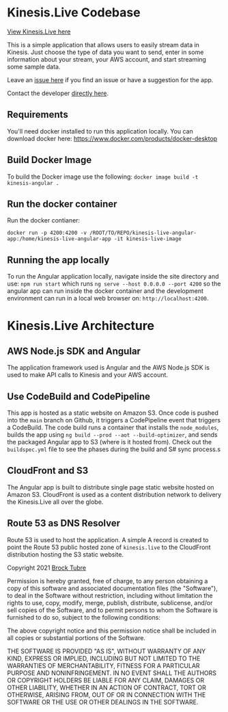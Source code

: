 # Kinesis.Live Codebase

[View Kinesis.Live here](https://kinesis.live)

This is a simple application that allows users to easily stream data in Kinesis. Just choose the type of data you want to send, enter in some information about your stream, your AWS account, and start streaming some sample data.

Leave an [issue here](https://github.com/brocktubre/kinesis-live/issues) if you find an issue or have a suggestion for the app.

Contact the developer [directly here](https://brocktubre.com).

## Requirements
You'll need docker installed to run this application locally. You can download docker here: https://www.docker.com/products/docker-desktop

## Build Docker Image
To build the Docker image use the following: `docker image build -t kinesis-angular .`

## Run the docker container
Run the docker contianer: 
```
docker run -p 4200:4200 -v /ROOT/TO/REPO/kinesis-live-angular-app:/home/kinesis-live-angular-app -it kinesis-live-image
```

## Running the app locally
To run the Angular application locally, navigate inside the site directory and use: `npm run start` which runs `ng serve --host 0.0.0.0 --port 4200` so the angular app can run inside the docker container and the development environment can run in a local web browser on: `http://localhost:4200`.


# Kinesis.Live Architecture

## AWS Node.js SDK and Angular
The application framework used is Angular and the AWS Node.js SDK is used to make API calls to Kinesis and your AWS account.

## Use CodeBuild and CodePipeline
This app is hosted as a static website on Amazon S3. Once code is pushed into the `main` branch on Github, it triggers a CodePipeline event that triggers a CodeBuild. The code build runs a container that installs the `node_modules`, builds the app using `ng build --prod --aot --build-optimizer`, and sends the packaged Angular app to S3 (where is it hosted from). Check out the `buildspec.yml` file to see the phases during the build and S# sync process.s

## CloudFront and S3
The Angular app is built to distribute single page static website hosted on Amazon S3. CloudFront is used as a content distribution network to delivery the Kinesis.Live all over the globe.

## Route 53 as DNS Resolver
Route 53 is used to host the application. A simple A record is created to point the Route 53 public hosted zone of `kinesis.live` to the CloudFront distribution hosting the S3 static website. 

Copyright 2021 [Brock Tubre](https://brocktubre.com)

Permission is hereby granted, free of charge, to any person obtaining a copy of this software and associated documentation files (the "Software"), to deal in the Software without restriction, including without limitation the rights to use, copy, modify, merge, publish, distribute, sublicense, and/or sell copies of the Software, and to permit persons to whom the Software is furnished to do so, subject to the following conditions:

The above copyright notice and this permission notice shall be included in all copies or substantial portions of the Software.

THE SOFTWARE IS PROVIDED "AS IS", WITHOUT WARRANTY OF ANY KIND, EXPRESS OR IMPLIED, INCLUDING BUT NOT LIMITED TO THE WARRANTIES OF MERCHANTABILITY, FITNESS FOR A PARTICULAR PURPOSE AND NONINFRINGEMENT. IN NO EVENT SHALL THE AUTHORS OR COPYRIGHT HOLDERS BE LIABLE FOR ANY CLAIM, DAMAGES OR OTHER LIABILITY, WHETHER IN AN ACTION OF CONTRACT, TORT OR OTHERWISE, ARISING FROM, OUT OF OR IN CONNECTION WITH THE SOFTWARE OR THE USE OR OTHER DEALINGS IN THE SOFTWARE.